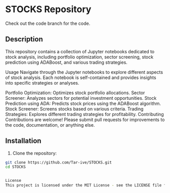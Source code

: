 # STOCKS Repository
Check out the code branch for the code. 
## Description
This repository contains a collection of Jupyter notebooks dedicated to stock analysis, including portfolio optimization, sector screening, stock prediction using ADABoost, and various trading strategies.

Usage
Navigate through the Jupyter notebooks to explore different aspects of stock analysis. Each notebook is self-contained and provides insights into specific strategies or analyses.

Portfolio Optimization: Optimizes stock portfolio allocations.
Sector Screener: Analyzes sectors for potential investment opportunities.
Stock Prediction using ADA: Predicts stock prices using the ADABoost algorithm.
Stock Screener: Screens stocks based on various criteria.
Trading Strategies: Explores different trading strategies for profitability.
Contributing
Contributions are welcome! Please submit pull requests for improvements to the code, documentation, or anything else.



## Installation
1. Clone the repository:
```bash
git clone https://github.com/Tar-ive/STOCKS.git
cd STOCKS


License
This project is licensed under the MIT License - see the LICENSE file for details.
